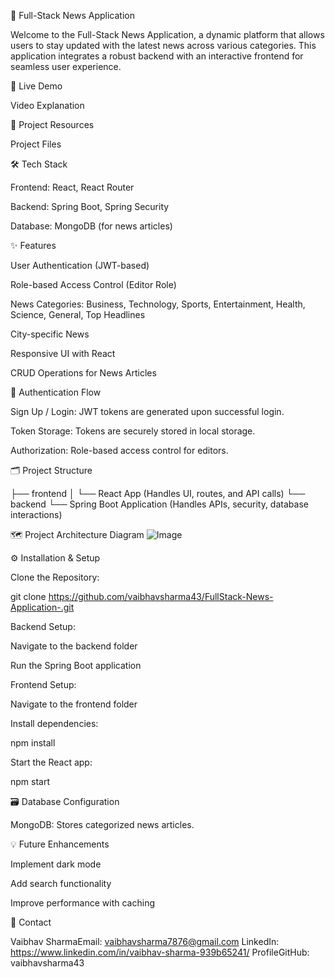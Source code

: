 📢 Full-Stack News Application

Welcome to the Full-Stack News Application, a dynamic platform that allows users to stay updated with the latest news across various categories. This application integrates a robust backend with an interactive frontend for seamless user experience.

🚀 Live Demo

Video Explanation

📂 Project Resources

Project Files

🛠️ Tech Stack

Frontend: React, React Router

Backend: Spring Boot, Spring Security

Database: MongoDB (for news articles)

✨ Features

User Authentication (JWT-based)

Role-based Access Control (Editor Role)

News Categories: Business, Technology, Sports, Entertainment, Health, Science, General, Top Headlines

City-specific News

Responsive UI with React

CRUD Operations for News Articles

🔐 Authentication Flow

Sign Up / Login: JWT tokens are generated upon successful login.

Token Storage: Tokens are securely stored in local storage.

Authorization: Role-based access control for editors.

🗂️ Project Structure

├── frontend
│   └── React App (Handles UI, routes, and API calls)
└── backend
    └── Spring Boot Application (Handles APIs, security, database interactions)

🗺️ Project Architecture Diagram
![Image](https://github.com/user-attachments/assets/92b5e861-ce2a-4629-9ceb-8f4df4926e0b)

⚙️ Installation & Setup

Clone the Repository:

git clone https://github.com/vaibhavsharma43/FullStack-News-Application-.git

Backend Setup:

Navigate to the backend folder

Run the Spring Boot application

Frontend Setup:

Navigate to the frontend folder

Install dependencies:

npm install

Start the React app:

npm start

🗃️ Database Configuration

MongoDB: Stores categorized news articles.

💡 Future Enhancements

Implement dark mode

Add search functionality

Improve performance with caching

📧 Contact

Vaibhav SharmaEmail: vaibhavsharma7876@gmail.com
LinkedIn: https://www.linkedin.com/in/vaibhav-sharma-939b65241/ 
ProfileGitHub: vaibhavsharma43
